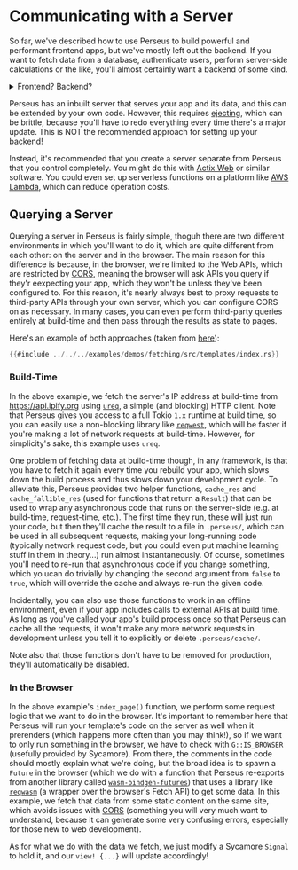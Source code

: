 # Communicating with a Server

So far, we've described how to use Perseus to build powerful and performant frontend apps, but we've mostly left out the backend. If you want to fetch data from a database, authenticate users, perform server-side calculations or the like, you'll almost certainly want a backend of some kind.

<details>
<summary>Frontend? Backend?</summary>

In web development, we typically refer to a project as having a _frontend_, which is the thing users see (i.e. your web app, with all its styling and the like), and a _backend_, which is a server or serverless function (see below) that performs server-side work. A classic example would be a server that communicates with a database to fetch some data, but it needs to authenticate against the database. If you're new to web dev, you might well be thinking we could just query the database from the web app, but that would mean we'd have to store the access token in our frontend code, which can be easily inspected by the user (albeit less easily with Wasm, but still definitely doable). For that reason, we communicate with a server and ask it to get the data from the database for us.

Of course, a much simpler way of doing the above would be to make the database not need authentication in the first place, but the point stands.

</details>

Perseus has an inbuilt server that serves your app and its data, and this can be extended by your own code. However, this requires [ejecting](:reference/ejecting), which can be brittle, because you'll have to redo everything every time there's a major update. This is NOT the recommended approach for setting up your backend!

Instead, it's recommended that you create a server separate from Perseus that you control completely. You might do this with [Actix Web](https://actix.rs) or similar software. You could even set up serverless functions on a platform like [AWS Lambda](https://aws.amazon.com/lambda), which can reduce operation costs.

## Querying a Server

Querying a server in Perseus is fairly simple, thoguh there are two different environments in which you'll want to do it, which are quite different from each other: on the server and in the browser. The main reason for this difference is because, in the browser, we're limited to the Web APIs, which are restricted by [CORS](https://developer.mozilla.org/en-US/docs/Web/HTTP/CORS), meaning the browser will ask APIs you query if they'r eexpecting your app, which they won't be unless they've been configured to. For this reason, it's nearly always best to proxy requests to third-party APIs through your own server, which you can configure CORS on as necessary. In many cases, you can even perform third-party queries entirely at build-time and then pass through the results as state to pages.

Here's an example of both approaches (taken from [here](https://github.com/arctic-hen7/perseus/tree/main/examples/demos/fetching)):

```rust
{{#include ../../../examples/demos/fetching/src/templates/index.rs}}
```

### Build-Time

In the above example, we fetch the server's IP address at build-time from <https://api.ipify.org> using [`ureq`](https://docs.rs/ureq), a simple (and blocking) HTTP client. Note that Perseus gives you access to a full Tokio `1.x` runtime at build time, so you can easily use a non-blocking library like [`reqwest`](https://docs.rs/reqwest), which will be faster if you're making a lot of network requests at build-time. However, for simplicity's sake, this example uses `ureq`.

One problem of fetching data at build-time though, in any framework, is that you have to fetch it again every time you rebuild your app, which slows down the build process and thus slows down your development cycle. To alleviate this, Perseus provides two helper functions, `cache_res` and `cache_fallible_res` (used for functions that return a `Result`) that can be used to wrap any asynchronous code that runs on the server-side (e.g. at build-time, request-time, etc.). The first time they run, these will just run your code, but then they'll cache the result to a file in `.perseus/`, which can be used in all subsequent requests, making your long-running code (typically network request code, but you could even put machine learning stuff in them in theory...) run almost instantaneously. Of course, sometimes you'll need to re-run that asynchronous code if you change something, which yo ucan do trivially by changing the second argument from `false` to `true`, which will override the cache and always re-run the given code.

Incidentally, you can also use those functions to work in an offline environment, even if your app includes calls to external APIs at build time. As long as you've called your app's build process once so that Perseus can cache all the requests, it won't make any more network requests in development unless you tell it to explicitly or delete `.perseus/cache/`.

Note also that those functions don't have to be removed for production, they'll automatically be disabled.

### In the Browser

In the above example's `index_page()` function, we perform some request logic that we want to do in the browser. It's important to remember here that Perseus will run your template's code on the server as well when it prerenders (which happens more often than you may think!), so if we want to only run something in the browser, we have to check with `G::IS_BROWSER` (usefully provided by Sycamore). From there, the comments in the code should mostly explain what we're doing, but the broad idea is to spawn a `Future` in the browser (which we do with a function that Perseus re-exports from another library called [`wasm-bindgen-futures`](https://docs.rs/wasm-bindgen-futures)) that uses a library like [`reqwasm`](https://docs.rs/reqwasm) (a wrapper over the browser's Fetch API) to get some data. In this example, we fetch that data from some static content on the same site, which avoids issues with [CORS](https://developer.mozilla.org/en-US/docs/Web/HTTP/CORS) (something you will very much want to understand, because it can generate some very confusing errors, especially for those new to web development).

As for what we do with the data we fetch, we just modify a Sycamore `Signal` to hold it, and our `view! {...}` will update accordingly!
